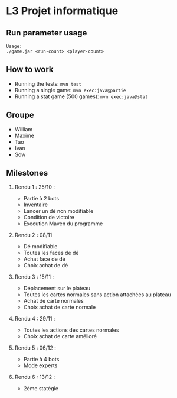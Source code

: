 # L3 Projet informatique

## Run parameter usage

```
Usage:
./game.jar <run-count> <player-count>
```

## How to work

- Running the tests: `mvn test`
- Running a single game: `mvn exec:java@partie`
- Running a stat game (500 games): `mvn exec:java@stat`

## Groupe

- William
- Maxime
- Tao
- Ivan
- Sow

## Milestones

1.  Rendu 1 : 25/10 :
    - Partie à 2 bots
    - Inventaire
    - Lancer un dé non modifiable
    - Condition de victoire
    - Execution Maven du programme

2.  Rendu 2 : 08/11
    - Dé modifiable
    - Toutes les faces de dé
    - Achat face de dé
    - Choix achat de dé

3. Rendu 3 : 15/11 : 
    - Déplacement sur le plateau
    - Toutes les cartes normales sans action attachées au plateau
    - Achat de carte normales
    - Choix achat de carte normale

4. Rendu 4 : 29/11 :
    - Toutes les actions des cartes normales
    - Choix achat de carte amélioré
    
5. Rendu 5 : 06/12 :
    - Partie à 4 bots
    - Mode experts

6. Rendu 6 : 13/12 :
    - 2ème statégie
